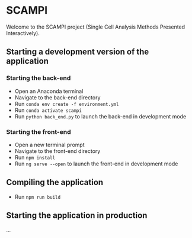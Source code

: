 # SCAMPI

Welcome to the SCAMPI project (Single Cell Analysis Methods Presented Interactively).

## Starting a development version of the application
### Starting the back-end
- Open an Anaconda terminal
- Navigate to the back-end directory
- Run `conda env create -f environment.yml`
- Run `conda activate scampi`
- Run `python back_end.py` to launch the back-end in development mode
### Starting the front-end
- Open a new terminal prompt
- Navigate to the front-end directory
- Run `npm install`
- Run `ng serve --open` to launch the front-end in development mode

## Compiling the application
- Run `npm run build`

## Starting the application in production
...
